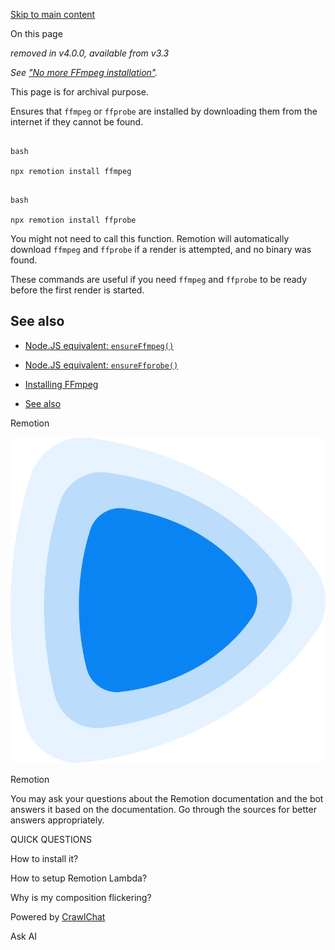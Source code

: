 [Skip to main content](https://www.remotion.dev/docs/cli/install#__docusaurus_skipToContent_fallback)

On this page

_removed in v4.0.0, available from v3.3_

_See ["No more FFmpeg installation"](https://www.remotion.dev/docs/4-0-migration#no-more-ffmpeg-install-ffmpegexecutable-option-removed)._

This page is for archival purpose.

Ensures that `ffmpeg` or `ffprobe` are installed by downloading them from the internet if they cannot be found.

```

bash

npx remotion install ffmpeg
```

```

bash

npx remotion install ffprobe
```

You might not need to call this function. Remotion will automatically download `ffmpeg` and `ffprobe` if a render is attempted, and no binary was found.

These commands are useful if you need `ffmpeg` and `ffprobe` to be ready before the first render is started.

## See also [​](https://www.remotion.dev/docs/cli/install\#see-also "Direct link to See also")

- [Node.JS equivalent: `ensureFfmpeg()`](https://www.remotion.dev/docs/renderer/ensure-ffmpeg)
- [Node.JS equivalent: `ensureFfprobe()`](https://www.remotion.dev/docs/renderer/ensure-ffprobe)
- [Installing FFmpeg](https://www.remotion.dev/docs/ffmpeg)

- [See also](https://www.remotion.dev/docs/cli/install#see-also)

Remotion

![Logo](https://raw.githubusercontent.com/remotion-dev/brand/refs/heads/main/logo.svg)

Remotion

You may ask your questions about the Remotion documentation and the bot answers it based on the documentation. Go through the sources for better answers appropriately.

QUICK QUESTIONS

How to install it?

How to setup Remotion Lambda?

Why is my composition flickering?

Powered by [CrawlChat](https://crawlchat.app/?ref=powered-by-remotion)

Ask AI